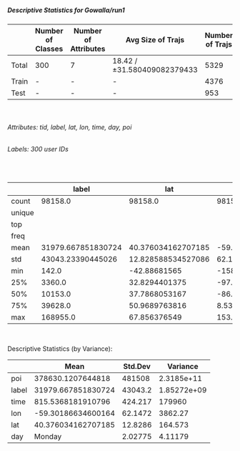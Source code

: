 ##### Descriptive Statistics for Gowalla/run1 
|       |   Number of Classes |   Number of Attributes |           Avg Size of Trajs |   Number of Trajs | Hold-out   |   Number of Points |   Longest Size |   Shortest Size |
|-------|---------------------|------------------------|-----------------------------|-------------------|------------|--------------------|----------------|-----------------|
| Total | 300                 | 7                      | 18.42 / ±31.580409082379433 | 5329              | 100%       |              98158 |             50 |              10 |
| Train | -                   | -                      | -                           | 4376              | 82.12%     |              80780 |             50 |              10 |
| Test  | -                   | -                      | -                           | 953               | 17.88%     |              17378 |             50 |              10 | 

 &nbsp; 
  
###### Attributes: tid, label, lat, lon, time, day, poi 
###### Labels: 300 user IDs
 &nbsp; 
|        | label              | lat                | lon                | time              | day    | poi                |
|--------|--------------------|--------------------|--------------------|-------------------|--------|--------------------|
| count  | 98158.0            | 98158.0            | 98158.0            | 98158.0           | 98158  | 98158.0            |
| unique |                    |                    |                    |                   | 7      |                    |
| top    |                    |                    |                    |                   | Friday |                    |
| freq   |                    |                    |                    |                   | 14925  |                    |
| mean   | 31979.667851830724 | 40.376034162707185 | -59.30186634600164 | 815.5368181910796 |        | 378630.1207644818  |
| std    | 43043.23390445026  | 12.828588534527086 | 62.147202455600045 | 424.2168241806306 |        | 481507.84916133666 |
| min    | 142.0              | -42.88681565       | -158.0615606904    | 0.0               |        | 8932.0             |
| 25%    | 3360.0             | 32.8294401375      | -97.76454465835    | 455.0             |        | 52900.0            |
| 50%    | 10153.0            | 37.7868053167      | -86.0191863167     | 916.0             |        | 173431.0           |
| 75%    | 39628.0            | 50.9689763816      | 8.530485902        | 1156.0            |        | 582765.0           |
| max    | 168955.0           | 67.856376549       | 153.2799518108     | 1439.0            |        | 5616602.0          | 

 &nbsp; 
Descriptive Statistics (by Variance):  
  
|       | Mean               |      Std.Dev |         Variance |
|-------|--------------------|--------------|------------------|
| poi   | 378630.1207644818  | 481508       |      2.3185e+11  |
| label | 31979.667851830724 |  43043.2     |      1.85272e+09 |
| time  | 815.5368181910796  |    424.217   | 179960           |
| lon   | -59.30186634600164 |     62.1472  |   3862.27        |
| lat   | 40.376034162707185 |     12.8286  |    164.573       |
| day   | Monday             |      2.02775 |      4.11179     | 
